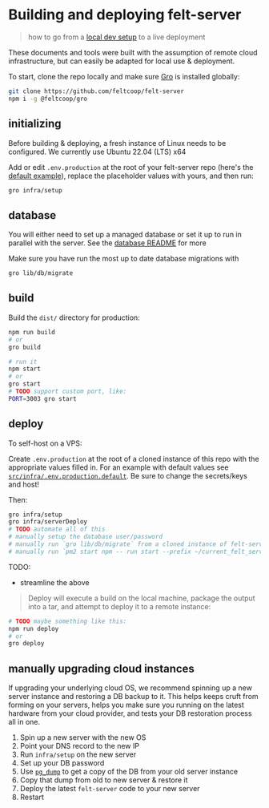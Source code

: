 # Building and deploying felt-server

> how to go from a [local dev setup](/src/docs/getting-started.md) to a live deployment

These documents and tools were built with the assumption of remote cloud infrastructure,
but can easily be adapted for local use & deployment.

To start, clone the repo locally and make sure
[Gro](https://github.com/feltcoop/gro) is installed globally:

```bash
git clone https://github.com/feltcoop/felt-server
npm i -g @feltcoop/gro
```

## initializing

Before building & deploying, a fresh instance of Linux needs to be configured.
We currently use Ubuntu 22.04 (LTS) x64

Add or edit `.env.production` at the root of your felt-server repo
(here's the [default example](src/infra/.env.production.default)),
replace the placeholder values with yours, and then run:

```bash
gro infra/setup
```

## database

You will either need to set up a managed database or set it up to run
in parallel with the server. See the [database README](src/lib/db/README.md) for more

Make sure you have run the most up to date database migrations with

```bash
gro lib/db/migrate
```

## build

Build the `dist/` directory for production:

```bash
npm run build
# or
gro build

# run it
npm start
# or
gro start
# TODO support custom port, like:
PORT=3003 gro start
```

## deploy

To self-host on a VPS:

Create `.env.production` at the root of a cloned instance
of this repo with the appropriate values filled in.
For an example with default values see
[`src/infra/.env.production.default`](/src/infra/.env.production.default).
Be sure to change the secrets/keys and host!

Then:

```bash
gro infra/setup
gro infra/serverDeploy
# TODO automate all of this
# manually setup the database user/password
# manually run `gro lib/db/migrate` from a cloned instance of felt-server
# manually run `pm2 start npm -- run start --prefix ~/current_felt_server_deploy`
```

TODO:

- streamline the above

> Deploy will execute a build on the local machine, package the output into a tar, and attempt to deploy it to a remote instance:

```bash
# TODO maybe something like this:
npm run deploy
# or
gro deploy
```

## manually upgrading cloud instances

If upgrading your underlying cloud OS,
we recommend spinning up a new server instance and restoring a DB backup to it.
This helps keeps cruft from forming on your servers,
helps you make sure you running on the latest hardware from your cloud provider,
and tests your DB restoration process all in one.

1. Spin up a new server with the new OS
1. Point your DNS record to the new IP
1. Run `infra/setup` on the new server
1. Set up your DB password
1. Use [`pg_dump`](https://www.postgresql.org/docs/current/backup-dump.html)
   to get a copy of the DB from your old server instance
1. Copy that dump from old to new server & restore it
1. Deploy the latest `felt-server` code to your new server
1. Restart
